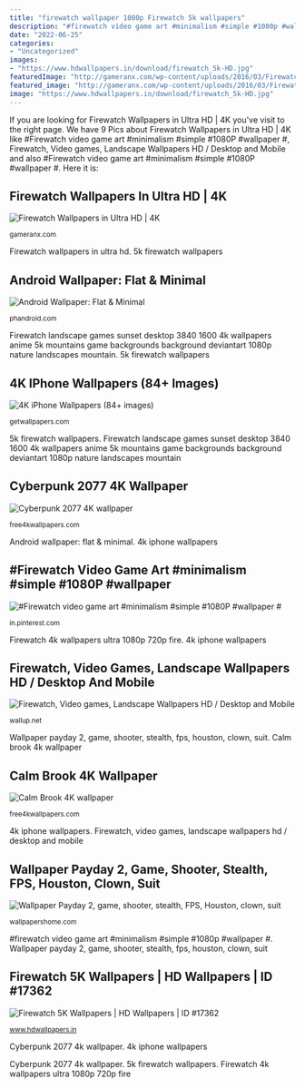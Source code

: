 ```yaml
---
title: "firewatch wallpaper 1080p Firewatch 5k wallpapers"
description: "#firewatch video game art #minimalism #simple #1080p #wallpaper #"
date: "2022-06-25"
categories:
- "Uncategorized"
images:
- "https://www.hdwallpapers.in/download/firewatch_5k-HD.jpg"
featuredImage: "http://gameranx.com/wp-content/uploads/2016/03/Firewatch-720-Wallpaper.jpg"
featured_image: "http://gameranx.com/wp-content/uploads/2016/03/Firewatch-720-Wallpaper.jpg"
image: "https://www.hdwallpapers.in/download/firewatch_5k-HD.jpg"
---
```


If you are looking for Firewatch Wallpapers in Ultra HD | 4K you've visit to the right page. We have 9 Pics about Firewatch Wallpapers in Ultra HD | 4K like #Firewatch video game art #minimalism #simple #1080P #wallpaper #, Firewatch, Video games, Landscape Wallpapers HD / Desktop and Mobile and also #Firewatch video game art #minimalism #simple #1080P #wallpaper #. Here it is:

## Firewatch Wallpapers In Ultra HD | 4K

![Firewatch Wallpapers in Ultra HD | 4K](http://gameranx.com/wp-content/uploads/2016/03/Firewatch-720-Wallpaper.jpg "Firewatch 4k wallpapers ultra 1080p 720p fire")

<small>gameranx.com</small>

Firewatch wallpapers in ultra hd. 5k firewatch wallpapers

## Android Wallpaper: Flat &amp; Minimal

![Android Wallpaper: Flat &amp; Minimal](https://phandroid.s3.amazonaws.com/wp-content/uploads/2014/06/binary-rain.png "Cyberpunk 2077 4k wallpaper")

<small>phandroid.com</small>

Firewatch landscape games sunset desktop 3840 1600 4k wallpapers anime 5k mountains game backgrounds background deviantart 1080p nature landscapes mountain. 5k firewatch wallpapers

## 4K IPhone Wallpapers (84+ Images)

![4K iPhone Wallpapers (84+ images)](http://getwallpapers.com/wallpaper/full/0/e/f/1273011-download-4k-iphone-wallpapers-1080x1920.jpg "Cyberpunk 4k 2077 wallpapers comment")

<small>getwallpapers.com</small>

5k firewatch wallpapers. Firewatch landscape games sunset desktop 3840 1600 4k wallpapers anime 5k mountains game backgrounds background deviantart 1080p nature landscapes mountain

## Cyberpunk 2077 4K Wallpaper

![Cyberpunk 2077 4K wallpaper](https://free4kwallpapers.com/uploads/originals/2019/06/11/cyberpunk--wallpaper.jpg "Firewatch landscape games sunset desktop 3840 1600 4k wallpapers anime 5k mountains game backgrounds background deviantart 1080p nature landscapes mountain")

<small>free4kwallpapers.com</small>

Android wallpaper: flat &amp; minimal. 4k iphone wallpapers

## #Firewatch Video Game Art #minimalism #simple #1080P #wallpaper #

![#Firewatch video game art #minimalism #simple #1080P #wallpaper #](https://i.pinimg.com/736x/18/96/f8/1896f8924d0f6e4578a2ddd453039891.jpg "4k iphone wallpapers")

<small>in.pinterest.com</small>

Firewatch 4k wallpapers ultra 1080p 720p fire. 4k iphone wallpapers

## Firewatch, Video Games, Landscape Wallpapers HD / Desktop And Mobile

![Firewatch, Video games, Landscape Wallpapers HD / Desktop and Mobile](https://wallup.net/wp-content/uploads/2017/11/23/509808-Firewatch-video_games-landscape.jpg "4k iphone wallpapers (84+ images)")

<small>wallup.net</small>

Wallpaper payday 2, game, shooter, stealth, fps, houston, clown, suit. Calm brook 4k wallpaper

## Calm Brook 4K Wallpaper

![Calm Brook 4K wallpaper](https://free4kwallpapers.com/uploads/originals/2020/10/30/calm-brook-wallpaper.jpg "Firewatch landscape games sunset desktop 3840 1600 4k wallpapers anime 5k mountains game backgrounds background deviantart 1080p nature landscapes mountain")

<small>free4kwallpapers.com</small>

4k iphone wallpapers. Firewatch, video games, landscape wallpapers hd / desktop and mobile

## Wallpaper Payday 2, Game, Shooter, Stealth, FPS, Houston, Clown, Suit

![Wallpaper Payday 2, game, shooter, stealth, FPS, Houston, clown, suit](https://wallpapershome.com/images/wallpapers/payday-2-5837x3283-game-shooter-stealth-fps-houston-clown-suit-rifle-2626.jpg "Cyberpunk 4k 2077 wallpapers comment")

<small>wallpapershome.com</small>

#firewatch video game art #minimalism #simple #1080p #wallpaper #. Wallpaper payday 2, game, shooter, stealth, fps, houston, clown, suit

## Firewatch 5K Wallpapers | HD Wallpapers | ID #17362

![Firewatch 5K Wallpapers | HD Wallpapers | ID #17362](https://www.hdwallpapers.in/download/firewatch_5k-HD.jpg "Calm brook 4k wallpaper")

<small>www.hdwallpapers.in</small>

Cyberpunk 2077 4k wallpaper. 4k iphone wallpapers

Cyberpunk 2077 4k wallpaper. 5k firewatch wallpapers. Firewatch 4k wallpapers ultra 1080p 720p fire
